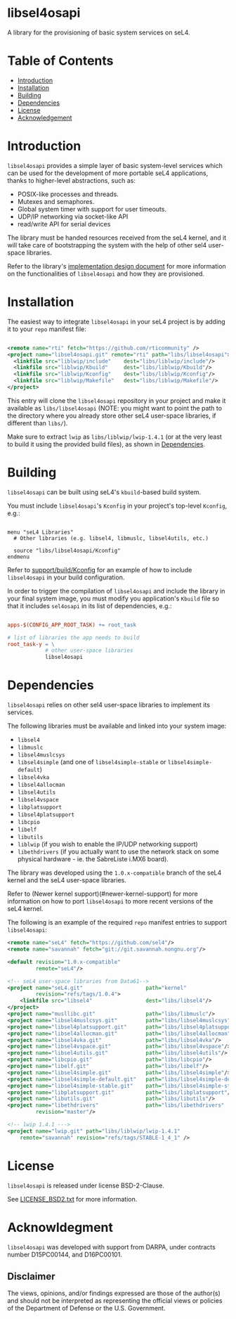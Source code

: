 # libsel4osapi

A library for the provisioning of basic system services on seL4.

# Table of Contents

* [Introduction](#introduction)
* [Installation](#installation)
* [Building](#building)
* [Dependencies](#dependencies)
* [License](#license)
* [Acknowledgement](#acknowledgment)

# Introduction

`libsel4osapi` provides a simple layer of basic system-level services
which can be used for the development of more portable seL4 applications,
thanks to higher-level abstractions, such as:
  - POSIX-like processes and threads.
  - Mutexes and semaphores.
  - Global system timer with support for user timeouts.
  - UDP/IP networking via socket-like API
  - read/write API for serial devices

The library must be handed resources received from the seL4 kernel,
and it will take care of bootstrapping the system with the help of other
sel4 user-space libraries.

Refer to the library's [implementation design document](docs/design.md) for
more information on the functionalities of `libsel4osapi` and how they are
provisioned.

# Installation

The easiest way to integrate `libsel4osapi` in your seL4 project is by
adding it to your `repo` manifest file:

```xml

<remote name="rti" fetch="https://github.com/rticommunity" />
<project name="libsel4osapi.git" remote="rti" path="libs/libsel4osapi">
  <linkfile src="liblwip/include"    dest="libs/liblwip/include"/>
  <linkfile src="liblwip/Kbuild"     dest="libs/liblwip/Kbuild"/>
  <linkfile src="liblwip/Kconfig"    dest="libs/liblwip/Kconfig"/>
  <linkfile src="liblwip/Makefile"   dest="libs/liblwip/Makefile"/>
</project>

```

This entry will clone the `libsel4osapi` repository in your project and make
it available as `libs/libsel4osapi` (NOTE: you might want to point the path to
the directory where you already store other seL4 user-space libraries, if
different than `libs/`).

Make sure to extract `lwip` as `libs/liblwip/lwip-1.4.1` (or at the very least
to build it using the provided build files), as shown in [Dependencies](#dependencies).

# Building

`libsel4osapi` can be built using seL4's `kbuild`-based build system.

You must include `libsel4osapi`'s `Kconfig` in your project's top-level
`Kconfig`, e.g.:

```

menu "seL4 Libraries"
  # Other libraries (e.g. libsel4, libmuslc, libsel4utils, etc.)

  source "libs/libsel4osapi/Kconfig"
endmenu

```

Refer to [support/build/Kconfig](support/build/Kconfig) for an example
of how to include `libsel4osapi` in your build configuration.


In order to trigger the compilation of `libsel4osapi` and include the library
in your final system image, you must modify you application's `Kbuild` file
so that it includes `sel4osapi` in its list of dependencies, e.g.:

```makefile

apps-$(CONFIG_APP_ROOT_TASK) += root_task

# list of libraries the app needs to build
root_task-y = \
            # other user-space libraries
            libsel4osapi

```

# Dependencies

`libsel4osapi` relies on other sel4 user-space libraries to implement its
services.

The following libraries must be available and linked into your system image:
  - `libsel4`
  - `libmuslc`
  - `libsel4muslcsys`
  - `libsel4simple` (and one of `libsel4simple-stable` or `libsel4simple-default`)
  - `libsel4vka`
  - `libsel4allocman`
  - `libsel4utils`
  - `libsel4vspace`
  - `libplatsupport`
  - `libsel4platsupport`
  - `libcpio`
  - `libelf`
  - `libutils`
  - `liblwip` (if you wish to enable the IP/UDP networking support)
  - `libethdrivers` (if you actually want to use the network stack on some physical
    hardware - ie. the SabreListe i.MX6 board).

The library was developed using the `1.0.x-compatible` branch of the seL4 kernel
and the seL4 user-space libraries.

Refer to (Newer kernel support)(#newer-kernel-support) for more information on
how to port `libsel4osapi` to more recent versions of the seL4 kernel.

The following is an example of the required `repo` manifest entries to support
`libsel4osapi`:

```xml
<remote name="seL4" fetch="https://github.com/sel4"/>
<remote name="savannah" fetch="git://git.savannah.nongnu.org"/>

<default revision="1.0.x-compatible"
         remote="seL4"/>

<!-- seL4 user-space libraries from Data61-->
<project name="seL4.git"                    path="kernel"
         revision="refs/tags/1.0.4">
    <linkfile src="libsel4"                 dest="libs/libsel4"/>
</project>
<project name="musllibc.git"                path="libs/libmuslc"/>
<project name="libsel4muslcsys.git"         path="libs/libsel4muslcsys"/>
<project name="libsel4platsupport.git"      path="libs/libsel4platsupport"/>
<project name="libsel4allocman.git"         path="libs/libsel4allocman"/>
<project name="libsel4vka.git"              path="libs/libsel4vka"/>
<project name="libsel4vspace.git"           path="libs/libsel4vspace"/>
<project name="libsel4utils.git"            path="libs/libsel4utils"/>
<project name="libcpio.git"                 path="libs/libcpio"/>
<project name="libelf.git"                  path="libs/libelf"/>
<project name="libsel4simple.git"           path="libs/libsel4simple"/>
<project name="libsel4simple-default.git"   path="libs/libsel4simple-default"/>
<project name="libsel4simple-stable.git"    path="libs/libsel4simple-stable"/>
<project name="libplatsupport.git"          path="libs/libplatsupport"/>
<project name="libutils.git"                path="libs/libutils"/>
<project name="libethdrivers"               path="libs/libethdrivers"
         revision="master"/>

<!-- lwip 1.4.1 --->
<project name="lwip.git" path="libs/liblwip/lwip-1.4.1"
    remote="savannah" revision="refs/tags/STABLE-1_4_1" />

```

# License

`libsel4osapi` is released under license BSD-2-Clause.

See [LICENSE_BSD2.txt](LICENSE_BSD2.txt) for more information.

# Acknowldegment

`libsel4osapi` was developed with support from DARPA, under contracts 
number D15PC00144, and D16PC00101.

## Disclaimer

The views, opinions, and/or findings expressed are those of the author(s) and 
should not be interpreted as representing the official views or policies of the 
Department of Defense or the U.S. Government.

